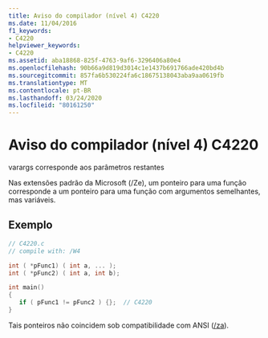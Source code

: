 ```yaml
---
title: Aviso do compilador (nível 4) C4220
ms.date: 11/04/2016
f1_keywords:
- C4220
helpviewer_keywords:
- C4220
ms.assetid: aba18868-825f-4763-9af6-3296406a80e4
ms.openlocfilehash: 90b66a9d819d3014c1e1437b691766ade420bd4b
ms.sourcegitcommit: 857fa6b530224fa6c18675138043aba9aa0619fb
ms.translationtype: MT
ms.contentlocale: pt-BR
ms.lasthandoff: 03/24/2020
ms.locfileid: "80161250"
---
```

# <a name="compiler-warning-level-4-c4220"></a>Aviso do compilador (nível 4) C4220

varargs corresponde aos parâmetros restantes

Nas extensões padrão da Microsoft (/Ze), um ponteiro para uma função corresponde a um ponteiro para uma função com argumentos semelhantes, mas variáveis.

## <a name="example"></a>Exemplo

```c
// C4220.c
// compile with: /W4

int ( *pFunc1) ( int a, ... );
int ( *pFunc2) ( int a, int b);

int main()
{
   if ( pFunc1 != pFunc2 ) {};  // C4220
}
```

Tais ponteiros não coincidem sob compatibilidade com ANSI ([/za](../../build/reference/za-ze-disable-language-extensions.md)).
